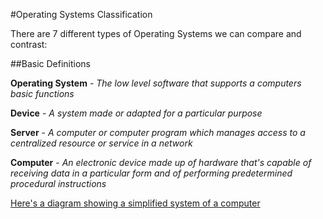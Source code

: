#Operating Systems Classification

There are 7 different types of Operating Systems we can compare and contrast:

##Basic Definitions

**Operating System** - *The low level software that supports a computers basic functions*

**Device** - *A system made or adapted for a particular purpose*

**Server** - *A computer or computer program which manages access to a centralized resource or service in a network*

**Computer** - *An electronic device made up of hardware that's capable of receiving data in a particular form and of performing predetermined
procedural instructions*

[Here's a diagram showing a simplified system of a computer](operatingsystems.gif)
